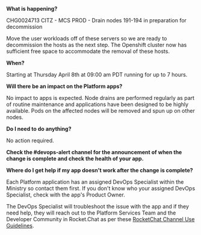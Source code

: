 **What is happening?**

CHG0024713 CITZ - MCS PROD - Drain nodes 191-194 in preparation for decommission

Move the user workloads off of these servers so we are ready to decommission the hosts as the next step. The Openshift cluster now has sufficient free space to accommodate the removal of these hosts.

**When?**

Starting at Thursday April 8th at 09:00 am PDT running for up to 7 hours.

**Will there be an impact on the Platform apps?**

No impact to apps is expected. Node drains are performed regularly as part of routine maintenance and applications have been designed to be highly available. Pods on the affected nodes will be removed and spun up on other nodes.

**Do I need to do anything?**

No action required.

**Check the #devops-alert channel for the announcement of when the change is complete and check the health of your app.**

**Where do I get help if my app doesn't work after the change is complete?**

Each Platform application has an assigned DevOps Specialist within the Ministry so contact them first. If you don't know who your assigned DevOps Specialist, check with the app's Product Owner.

The DevOps Specialist will troubleshoot the issue with the app and if they need help, they will reach out to the Platform Services Team and the Developer Community in Rocket.Chat as per these [RocketChat Channel Use Guidelines](
https://developer.gov.bc.ca/Getting-human-support-for-issues-not-covered-by-devops-requests).